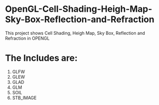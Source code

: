 # OpenGL-Cell-Shading-Heigh-Map-Sky-Box-Reflection-and-Refraction
This project shows Cell Shading, Heigh Map, Sky Box, Reflection and Refraction in OPENGL

# The Includes are:
1. GLFW
1. GLEW
1. GLAD
1. GLM
1. SOIL
1. STB_IMAGE
